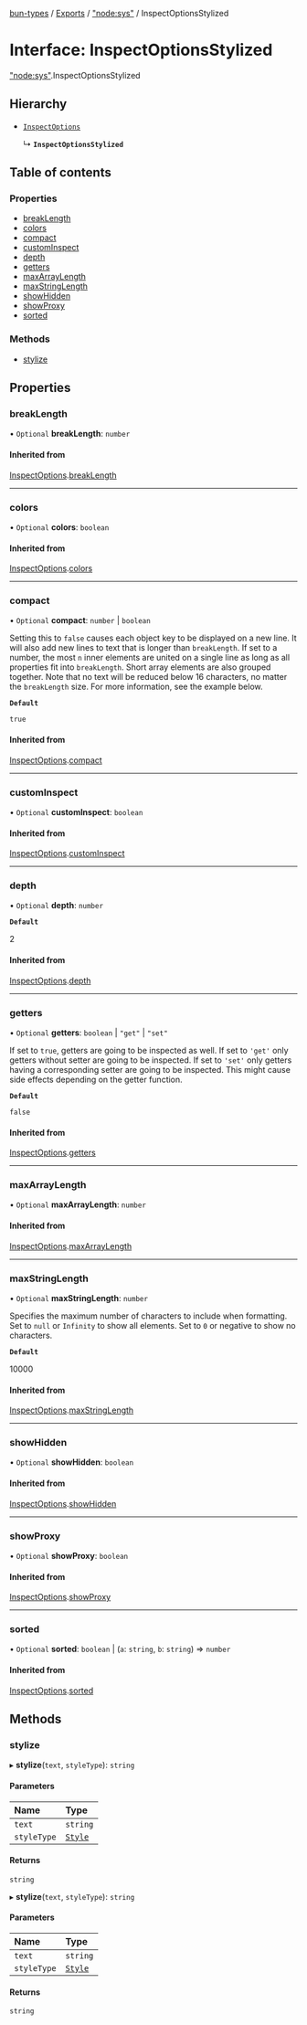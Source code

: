 [bun-types](https://github.com/oven-sh/bun-types/blob/master/api-docs/README.md) / [Exports](https://github.com/oven-sh/bun-types/blob/master/api-docs/modules.md) / ["node:sys"](https://github.com/oven-sh/bun-types/blob/master/api-docs/modules/node_sys_.md) / InspectOptionsStylized

# Interface: InspectOptionsStylized

["node:sys"](https://github.com/oven-sh/bun-types/blob/master/api-docs/modules/node_sys_.md).InspectOptionsStylized

## Hierarchy

- [`InspectOptions`](https://github.com/oven-sh/bun-types/blob/master/api-docs/interfaces/util_.InspectOptions.md)

  ↳ **`InspectOptionsStylized`**

## Table of contents

### Properties

- [breakLength](https://github.com/oven-sh/bun-types/blob/master/api-docs/interfaces/node_sys_.InspectOptionsStylized.md#breaklength)
- [colors](https://github.com/oven-sh/bun-types/blob/master/api-docs/interfaces/node_sys_.InspectOptionsStylized.md#colors)
- [compact](https://github.com/oven-sh/bun-types/blob/master/api-docs/interfaces/node_sys_.InspectOptionsStylized.md#compact)
- [customInspect](https://github.com/oven-sh/bun-types/blob/master/api-docs/interfaces/node_sys_.InspectOptionsStylized.md#custominspect)
- [depth](https://github.com/oven-sh/bun-types/blob/master/api-docs/interfaces/node_sys_.InspectOptionsStylized.md#depth)
- [getters](https://github.com/oven-sh/bun-types/blob/master/api-docs/interfaces/node_sys_.InspectOptionsStylized.md#getters)
- [maxArrayLength](https://github.com/oven-sh/bun-types/blob/master/api-docs/interfaces/node_sys_.InspectOptionsStylized.md#maxarraylength)
- [maxStringLength](https://github.com/oven-sh/bun-types/blob/master/api-docs/interfaces/node_sys_.InspectOptionsStylized.md#maxstringlength)
- [showHidden](https://github.com/oven-sh/bun-types/blob/master/api-docs/interfaces/node_sys_.InspectOptionsStylized.md#showhidden)
- [showProxy](https://github.com/oven-sh/bun-types/blob/master/api-docs/interfaces/node_sys_.InspectOptionsStylized.md#showproxy)
- [sorted](https://github.com/oven-sh/bun-types/blob/master/api-docs/interfaces/node_sys_.InspectOptionsStylized.md#sorted)

### Methods

- [stylize](https://github.com/oven-sh/bun-types/blob/master/api-docs/interfaces/node_sys_.InspectOptionsStylized.md#stylize)

## Properties

### breakLength

• `Optional` **breakLength**: `number`

#### Inherited from

[InspectOptions](https://github.com/oven-sh/bun-types/blob/master/api-docs/interfaces/util_.InspectOptions.md).[breakLength](https://github.com/oven-sh/bun-types/blob/master/api-docs/interfaces/util_.InspectOptions.md#breaklength)

___

### colors

• `Optional` **colors**: `boolean`

#### Inherited from

[InspectOptions](https://github.com/oven-sh/bun-types/blob/master/api-docs/interfaces/util_.InspectOptions.md).[colors](https://github.com/oven-sh/bun-types/blob/master/api-docs/interfaces/util_.InspectOptions.md#colors)

___

### compact

• `Optional` **compact**: `number` \| `boolean`

Setting this to `false` causes each object key
to be displayed on a new line. It will also add new lines to text that is
longer than `breakLength`. If set to a number, the most `n` inner elements
are united on a single line as long as all properties fit into
`breakLength`. Short array elements are also grouped together. Note that no
text will be reduced below 16 characters, no matter the `breakLength` size.
For more information, see the example below.

**`Default`**

`true`

#### Inherited from

[InspectOptions](https://github.com/oven-sh/bun-types/blob/master/api-docs/interfaces/util_.InspectOptions.md).[compact](https://github.com/oven-sh/bun-types/blob/master/api-docs/interfaces/util_.InspectOptions.md#compact)

___

### customInspect

• `Optional` **customInspect**: `boolean`

#### Inherited from

[InspectOptions](https://github.com/oven-sh/bun-types/blob/master/api-docs/interfaces/util_.InspectOptions.md).[customInspect](https://github.com/oven-sh/bun-types/blob/master/api-docs/interfaces/util_.InspectOptions.md#custominspect)

___

### depth

• `Optional` **depth**: `number`

**`Default`**

2

#### Inherited from

[InspectOptions](https://github.com/oven-sh/bun-types/blob/master/api-docs/interfaces/util_.InspectOptions.md).[depth](https://github.com/oven-sh/bun-types/blob/master/api-docs/interfaces/util_.InspectOptions.md#depth)

___

### getters

• `Optional` **getters**: `boolean` \| ``"get"`` \| ``"set"``

If set to `true`, getters are going to be
inspected as well. If set to `'get'` only getters without setter are going
to be inspected. If set to `'set'` only getters having a corresponding
setter are going to be inspected. This might cause side effects depending on
the getter function.

**`Default`**

`false`

#### Inherited from

[InspectOptions](https://github.com/oven-sh/bun-types/blob/master/api-docs/interfaces/util_.InspectOptions.md).[getters](https://github.com/oven-sh/bun-types/blob/master/api-docs/interfaces/util_.InspectOptions.md#getters)

___

### maxArrayLength

• `Optional` **maxArrayLength**: `number`

#### Inherited from

[InspectOptions](https://github.com/oven-sh/bun-types/blob/master/api-docs/interfaces/util_.InspectOptions.md).[maxArrayLength](https://github.com/oven-sh/bun-types/blob/master/api-docs/interfaces/util_.InspectOptions.md#maxarraylength)

___

### maxStringLength

• `Optional` **maxStringLength**: `number`

Specifies the maximum number of characters to
include when formatting. Set to `null` or `Infinity` to show all elements.
Set to `0` or negative to show no characters.

**`Default`**

10000

#### Inherited from

[InspectOptions](https://github.com/oven-sh/bun-types/blob/master/api-docs/interfaces/util_.InspectOptions.md).[maxStringLength](https://github.com/oven-sh/bun-types/blob/master/api-docs/interfaces/util_.InspectOptions.md#maxstringlength)

___

### showHidden

• `Optional` **showHidden**: `boolean`

#### Inherited from

[InspectOptions](https://github.com/oven-sh/bun-types/blob/master/api-docs/interfaces/util_.InspectOptions.md).[showHidden](https://github.com/oven-sh/bun-types/blob/master/api-docs/interfaces/util_.InspectOptions.md#showhidden)

___

### showProxy

• `Optional` **showProxy**: `boolean`

#### Inherited from

[InspectOptions](https://github.com/oven-sh/bun-types/blob/master/api-docs/interfaces/util_.InspectOptions.md).[showProxy](https://github.com/oven-sh/bun-types/blob/master/api-docs/interfaces/util_.InspectOptions.md#showproxy)

___

### sorted

• `Optional` **sorted**: `boolean` \| (`a`: `string`, `b`: `string`) => `number`

#### Inherited from

[InspectOptions](https://github.com/oven-sh/bun-types/blob/master/api-docs/interfaces/util_.InspectOptions.md).[sorted](https://github.com/oven-sh/bun-types/blob/master/api-docs/interfaces/util_.InspectOptions.md#sorted)

## Methods

### stylize

▸ **stylize**(`text`, `styleType`): `string`

#### Parameters

| Name | Type |
| :------ | :------ |
| `text` | `string` |
| `styleType` | [`Style`](https://github.com/oven-sh/bun-types/blob/master/api-docs/modules/util_.md#style) |

#### Returns

`string`

▸ **stylize**(`text`, `styleType`): `string`

#### Parameters

| Name | Type |
| :------ | :------ |
| `text` | `string` |
| `styleType` | [`Style`](https://github.com/oven-sh/bun-types/blob/master/api-docs/modules/util_.md#style) |

#### Returns

`string`
